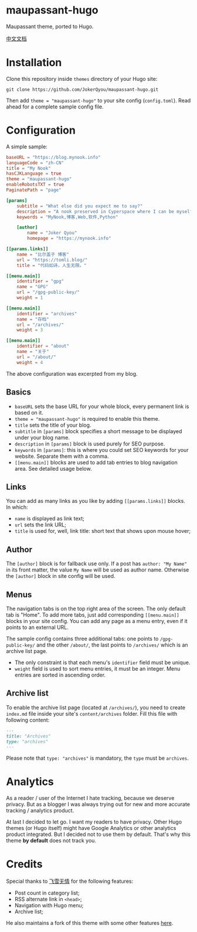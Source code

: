 # maupassant-hugo
Maupassant theme, ported to Hugo.

[中文文档](README_zh.md)

# Installation

Clone this repository inside `themes` directory of your Hugo site:

```shell
git clone https://github.com/JokerQyou/maupassant-hugo.git
```

Then add `theme = "maupassant-hugo"` to your site config (`config.toml`). Read ahead for a complete sample config file.

# Configuration

A simple sample:

```toml
baseURL = "https://blog.mynook.info"
languageCode = "zh-CN"
title = "My Nook"
hasCJKLanguage = true
theme = "maupassant-hugo"
enableRobotsTXT = true
PaginatePath = "page"

[params]
    subtitle = "What else did you expect me to say?"
    description = "A nook preserved in Cyperspace where I can be myself."
    keywords = "MyNook,博客,Web,软件,Python"

    [author]
        name = "Joker Qyou"
        homepage = "https://mynook.info"

[[params.links]]
    name = "比尔盖子 博客"
    url = "https://tomli.blog/"
    title = "代码如诗，人生无限。"

[[menu.main]]
    identifier = "gpg"
    name = "GPG"
    url = "/gpg-public-key/"
    weight = 1

[[menu.main]]
    identifier = "archives"
    name = "存档"
    url = "/archives/"
    weight = 3

[[menu.main]]
    identifier = "about"
    name = "关于"
    url = "/about/"
    weight = 4
```

The above configuration was excerpted from my blog.

## Basics

- `baseURL` sets the base URL for your whole block, every permanent link is based on it.
- `theme = "maupassant-hugo"` is required to enable this theme.
- `title` sets the title of your blog.
- `subtitle` in `[params]` block specifies a short message to be displayed under
  your blog name.
- `description` in `[params]` block is used purely for SEO purpose.
- `keywords` in `[params]`: this is where you could set SEO keywords for your
  website. Separate them with a comma.
- `[[menu.main]]` blocks are used to add tab entries to blog navigation area. See detailed usage below.

## Links

You can add as many links as you like by adding `[[params.links]]` blocks. In which:

- `name` is displayed as link text;
- `url` sets the link URL;
- `title` is used for, well, link title: short text that shows upon mouse hover;

## Author

The `[author]` block is for fallback use only. If a post has `author: "My Name"` in its front matter, the value `My Name` will be used as author name. Otherwise the `[author]` block in site config will be used.

## Menus

The navigation tabs is on the top right area of the screen. The only default tab is "Home". To add more tabs, just add corresponding `[[menu.main]]` blocks in your site config. You can add any page as a menu entry, even if it points to an external URL.

The sample config contains three additional tabs: one points to `/gpg-public-key/` and the other `/about/`, the last points to `/archives/` which is an archive list page.

- The only constraint is that each menu's `identifier` field must be unique.
- `weight` field is used to sort menu entries, it must be an integer. Menu entries are sorted in ascending order.

## Archive list

To enable the archive list page (located at `/archives/`), you need to create `index.md` file inside your site's `content/archives` folder. Fill this file with following content:

```markdown
---
title: "Archives"
type: "archives"
---
```

Please note that `type: "archives"` is mandatory, the `type` must be `archives`.

# Analytics

As a reader / user of the Internet I hate tracking, because we deserve privacy. But as a blogger I was always trying out for new and more accurate tracking / analytics product.

At last I decided to let go. I want my readers to have privacy. Other Hugo themes (or Hugo itself) might have Google Analytics or other analytics product integrated. But I decided not to use them by default. That's why this theme **by default** does not track you.

# Credits

Special thanks to [飞雪无情][rujews_github] for the following features:

- Post count in category list;
- RSS alternate link in `<head>`;
- Navigation with Hugo menu;
- Archive list;

He also maintains a fork of this theme with some other features [here][flysnow_maupassant_hugo_github].

[rujews_github]: https://github.com/rujews
[flysnow_maupassant_hugo_github]: https://github.com/rujews/maupassant-hugo
